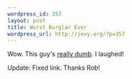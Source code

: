 ```yaml
--- 
wordpress_id: 357
layout: post
title: Worst Burglar Ever
wordpress_url: http://jevy.org/?p=357
---
```

Wow.  This guy's <a href="http://www.youtube.com/watch?v=mim90zCi34Y">really dumb</a>.  I laughed!

Update: Fixed link.  Thanks Rob!
